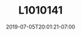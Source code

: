 ---
title: L1010141
date: 2019-07-05T20:01:21-07:00
draft: false
location: Olympic Peninsula, WA
img_url: https://d17enza3bfujl8.cloudfront.net/L1010141.jpg
original_fn: ""
tags:
- Olympic Peninsula, WA
- trees
- landscapes
- hiking

---